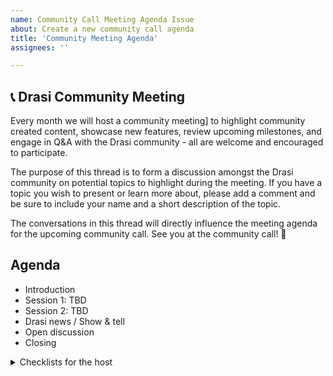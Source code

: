 ```yaml
---
name: Community Call Meeting Agenda Issue
about: Create a new community call agenda
title: 'Community Meeting Agenda'
assignees: ''

---
```


## 📞 Drasi Community Meeting

Every month we will host a community meeting] to highlight community created content, showcase new features, review upcoming milestones, and engage in Q&A with the Drasi community - all are welcome and encouraged to participate.

The purpose of this thread is to form a discussion amongst the Drasi community on potential topics to highlight during the meeting. If you have a topic you wish to present or learn more about, please add a comment and be sure to include your name and a short description of the topic.

<!--
!!!REMINDER!!!

- Update the <Date> field in the paragraph below. The time is usually at 9 AM PST.
- Make sure to update the timeanddate.com URL in the correct date/time format: `YYYYMMDDThh` (e.g. 20230531T09 is 2023 May 31st, 9 AM).
-->

The conversations in this thread will directly influence the meeting agenda for the upcoming community call.
See you at the community call! 👋

## Agenda

- Introduction
- Session 1: TBD
- Session 2: TBD
- Drasi news / Show & tell
- Open discussion
- Closing

 <details>
    <summary>Checklists for the host</summary>

### Before the meeting

- [ ] Find speakers
- [ ] Collect Drasi news (blog posts & videos found on social media, and show-and-tell Discord channel)
- [ ] Prepare slide deck
- [ ] Send meeting invite to the speakers
<!-- - [ ] Announce the meeting on social media
  - [ ] 1 week before
  - [ ] 1 day before
  - [ ] 1 hour before -->

### During the meeting

- Welcome & announce that the meeting will be recorded
- Start the recording
- Show the agenda
- Welcome first speaker
- First session
- Q&A first session
- Welcome second speaker
- Second session
- Q&A second session
- Show Drasi related news, posts, videos.
- Open discussion
- Closing & mention Drasi Discord channel

### After the meeting

- [ ] Upload the meeting to <!-- YouTube --> the Teams drive and include:
<!-- - [ ] Chapters to the video -->
<!-- - [ ] Links to the video description -->
  - [ ] Read-only link to slides
  - [ ] [Drasi Discord link](https://discord.gg/WnWqYa6QTH)
  - [ ] Other relevant links related to the sessions
<!-- - [ ] Announce the published video on social media -->
- [ ] Close this issue

</details>
